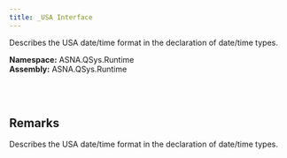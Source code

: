 ```yaml
---
title: _USA Interface
---
```


Describes the USA date/time format in the declaration of date/time types.

**Namespace:** ASNA.QSys.Runtime <br/>
**Assembly:** ASNA.QSys.Runtime

<br>
<br>

## Remarks

Describes the USA date/time format in the declaration of date/time types.

[//]: # ($$TODO: Complete the Remarks section.)

<br>
<br>

